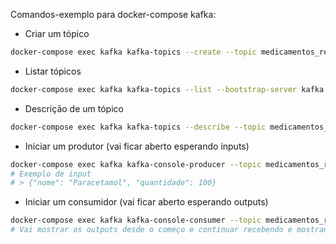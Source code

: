 Comandos-exemplo para docker-compose kafka:

* Criar um tópico
```sh
docker-compose exec kafka kafka-topics --create --topic medicamentos_registrados --bootstrap-server kafka:9092 --partitions 1 --replication-factor 1
```

* Listar tópicos
```sh
docker-compose exec kafka kafka-topics --list --bootstrap-server kafka:9092
```

* Descrição de um tópico
```sh
docker-compose exec kafka kafka-topics --describe --topic medicamentos_registrados --bootstrap-server kafka:9092
```

* Iniciar um produtor (vai ficar aberto esperando inputs)
```sh
docker-compose exec kafka kafka-console-producer --topic medicamentos_registrados --bootstrap-server kafka:9092
# Exemplo de input
# > {"nome": "Paracetamol", "quantidade": 100}
```

* Iniciar um consumidor (vai ficar aberto esperando outputs)
```sh
docker-compose exec kafka kafka-console-consumer --topic medicamentos_registrados --from-beginning --bootstrap-server kafka:9092
# Vai mostrar os outputs desde o começo e continuar recebendo e mostrando
```